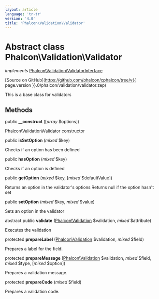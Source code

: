 ```yaml
---
layout: article
language: 'tr-tr'
version: '4.0'
title: 'Phalcon\Validation\Validator'
---
```

# Abstract class **Phalcon\Validation\Validator**

*implements* [Phalcon\Validation\ValidatorInterface](Phalcon_Validation_ValidatorInterface)

[Source on GitHub](https://github.com/phalcon/cphalcon/tree/v{{ page.version }}.0/phalcon/validation/validator.zep)

This is a base class for validators

## Methods

public **__construct** ([*array* $options])

Phalcon\Validation\Validator constructor

public **isSetOption** (*mixed* $key)

Checks if an option has been defined

public **hasOption** (*mixed* $key)

Checks if an option is defined

public **getOption** (*mixed* $key, [*mixed* $defaultValue])

Returns an option in the validator's options Returns null if the option hasn't set

public **setOption** (*mixed* $key, *mixed* $value)

Sets an option in the validator

abstract public **validate** ([Phalcon\Validation](Phalcon_Validation) $validation, *mixed* $attribute)

Executes the validation

protected **prepareLabel** ([Phalcon\Validation](Phalcon_Validation) $validation, *mixed* $field)

Prepares a label for the field.

protected **prepareMessage** ([Phalcon\Validation](Phalcon_Validation) $validation, *mixed* $field, *mixed* $type, [*mixed* $option])

Prepares a validation message.

protected **prepareCode** (*mixed* $field)

Prepares a validation code.